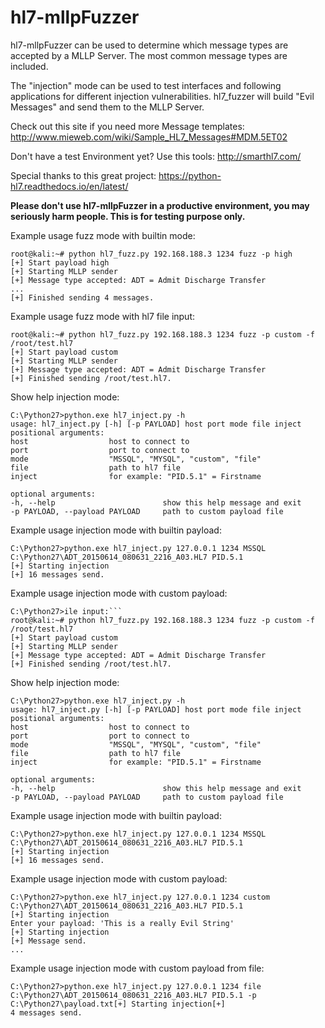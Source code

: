 # hl7-mllpFuzzer

hl7-mllpFuzzer can be used to determine which message types are accepted by a MLLP Server. The most common message types are included.

The "injection" mode can be used to test interfaces and following applications for different injection vulnerabilities.
hl7_fuzzer will build "Evil Messages" and send them to the MLLP Server.

Check out this site if you need more Message templates:
http://www.mieweb.com/wiki/Sample_HL7_Messages#MDM.5ET02

Don't have a test Environment yet? Use this tools:
http://smarthl7.com/

Special thanks to this great project:
https://python-hl7.readthedocs.io/en/latest/

**Please don't use hl7-mllpFuzzer in a productive environment, you may seriously harm people. This is for testing purpose only.**

Example usage fuzz mode with builtin mode:
```
root@kali:~# python hl7_fuzz.py 192.168.188.3 1234 fuzz -p high
[+] Start payload high
[+] Starting MLLP sender
[+] Message type accepted: ADT = Admit Discharge Transfer
...
[+] Finished sending 4 messages.
```


Example usage fuzz mode with hl7 file input:
```
root@kali:~# python hl7_fuzz.py 192.168.188.3 1234 fuzz -p custom -f /root/test.hl7
[+] Start payload custom
[+] Starting MLLP sender
[+] Message type accepted: ADT = Admit Discharge Transfer
[+] Finished sending /root/test.hl7.
```

Show help injection mode:
```
C:\Python27>python.exe hl7_inject.py -h
usage: hl7_inject.py [-h] [-p PAYLOAD] host port mode file inject
positional arguments: 
host                  host to connect to  
port                  port to connect to  
mode                  "MSSQL", "MYSQL", "custom", "file" 
file                  path to hl7 file 
inject                for example: "PID.5.1" = Firstname

optional arguments:  
-h, --help                        show this help message and exit  
-p PAYLOAD, --payload PAYLOAD     path to custom payload file
```

Example usage injection mode with builtin payload:
```
C:\Python27>python.exe hl7_inject.py 127.0.0.1 1234 MSSQL C:\Python27\ADT_20150614_080631_2216_A03.HL7 PID.5.1
[+] Starting injection
[+] 16 messages send.
```


Example usage injection mode with custom payload:
```
C:\Python27>ile input:```
root@kali:~# python hl7_fuzz.py 192.168.188.3 1234 fuzz -p custom -f /root/test.hl7
[+] Start payload custom
[+] Starting MLLP sender
[+] Message type accepted: ADT = Admit Discharge Transfer
[+] Finished sending /root/test.hl7.
```

Show help injection mode:
```
C:\Python27>python.exe hl7_inject.py -h
usage: hl7_inject.py [-h] [-p PAYLOAD] host port mode file inject
positional arguments: 
host                  host to connect to  
port                  port to connect to  
mode                  "MSSQL", "MYSQL", "custom", "file" 
file                  path to hl7 file 
inject                for example: "PID.5.1" = Firstname

optional arguments:  
-h, --help                        show this help message and exit  
-p PAYLOAD, --payload PAYLOAD     path to custom payload file
```

Example usage injection mode with builtin payload:
```
C:\Python27>python.exe hl7_inject.py 127.0.0.1 1234 MSSQL C:\Python27\ADT_20150614_080631_2216_A03.HL7 PID.5.1
[+] Starting injection
[+] 16 messages send.
```


Example usage injection mode with custom payload:
```
C:\Python27>python.exe hl7_inject.py 127.0.0.1 1234 custom C:\Python27\ADT_20150614_080631_2216_A03.HL7 PID.5.1
[+] Starting injection
Enter your payload: 'This is a really Evil String'
[+] Starting injection
[+] Message send.
...
```


Example usage injection mode with custom payload from file:
```
C:\Python27>python.exe hl7_inject.py 127.0.0.1 1234 file C:\Python27\ADT_20150614_080631_2216_A03.HL7 PID.5.1 -p C:\Python27\payload.txt[+] Starting injection[+] 
4 messages send.
```
